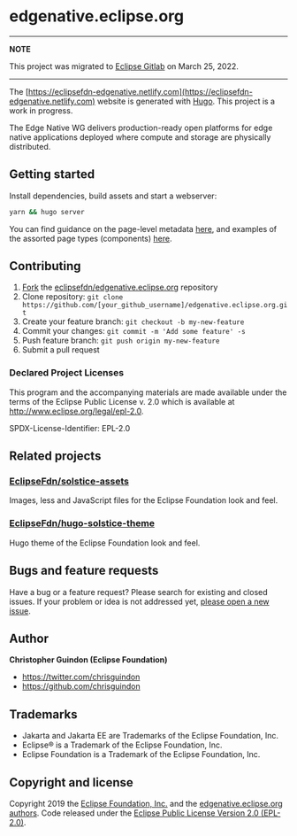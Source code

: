 # edgenative.eclipse.org

---
**NOTE**

This project was migrated to [Eclipse Gitlab](https://gitlab.eclipse.org/eclipsefdn/it/websites/edgenative.eclipse.org) on March 25, 2022.

---


The [https://eclipsefdn-edgenative.netlify.com](https://eclipsefdn-edgenative.netlify.com) website is generated with [Hugo](https://gohugo.io/documentation/). This project is a work in progress. 

The Edge Native WG delivers production-ready open platforms for edge native applications deployed where compute and storage are physically distributed.

## Getting started

Install dependencies, build assets and start a webserver:

```bash
yarn && hugo server
```

You can find guidance on the page-level metadata [here](https://eclipsefdn.github.io/hugo-solstice-theme/), and examples of the assorted page types (components) [here](https://eclipsefdn.github.io/hugo-solstice-theme/components/).

## Contributing

1. [Fork](https://help.github.com/articles/fork-a-repo/) the [eclipsefdn/edgenative.eclipse.org](https://github.com/eclipsefdn/edgenative.eclipse.org) repository
2. Clone repository: `git clone https://github.com/[your_github_username]/edgenative.eclipse.org.git`
3. Create your feature branch: `git checkout -b my-new-feature`
4. Commit your changes: `git commit -m 'Add some feature' -s`
5. Push feature branch: `git push origin my-new-feature`
6. Submit a pull request

### Declared Project Licenses

This program and the accompanying materials are made available under the terms
of the Eclipse Public License v. 2.0 which is available at
http://www.eclipse.org/legal/epl-2.0.

SPDX-License-Identifier: EPL-2.0

## Related projects

### [EclipseFdn/solstice-assets](https://github.com/EclipseFdn/solstice-assets)

Images, less and JavaScript files for the Eclipse Foundation look and feel.

### [EclipseFdn/hugo-solstice-theme](https://github.com/EclipseFdn/hugo-solstice-theme)

Hugo theme of the Eclipse Foundation look and feel. 

## Bugs and feature requests

Have a bug or a feature request? Please search for existing and closed issues. If your problem or idea is not addressed yet, [please open a new issue](https://github.com/eclipsefdn/edgenative.eclipse.org/issues/new).

## Author

**Christopher Guindon (Eclipse Foundation)**

- <https://twitter.com/chrisguindon>
- <https://github.com/chrisguindon>

## Trademarks

* Jakarta and Jakarta EE are Trademarks of the Eclipse Foundation, Inc.
* Eclipse® is a Trademark of the Eclipse Foundation, Inc.
* Eclipse Foundation is a Trademark of the Eclipse Foundation, Inc.

## Copyright and license

Copyright 2019 the [Eclipse Foundation, Inc.](https://www.eclipse.org) and the [edgenative.eclipse.org authors](https://github.com/eclipsefdn/edgenative.eclipse.org/graphs/contributors). Code released under the [Eclipse Public License Version 2.0 (EPL-2.0)](https://github.com/eclipsefdn/edgenative.eclipse.org/blob/src/LICENSE).
